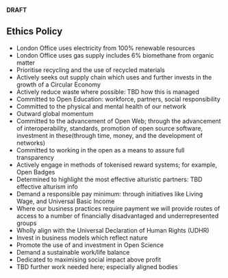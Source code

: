 **DRAFT**

## Ethics Policy
  - London Office uses electricity from 100% renewable resources
  - London Office uses gas supply includes 6% biomethane from organic matter
  - Prioritise recycling and the use of recycled materials
  - Actively seeks out supply chain which uses and further invests in the growth of a Circular Economy
  - Actively reduce waste where possible: TBD how this is managed
  - Committed to Open Education: workforce, partners, social responsibility
  - Committed to the physical and mental health of our network
  - Outward global momentum
  - Committed to the advancement of Open Web; through the advancement of interoperability, standards, promotion of open source software, investment in these(through time, money, and the development of networks)
  - Committed to working in the open as a means to assure full transparency
  - Actively engage in methods of tokenised reward systems; for example, Open Badges
  - Determined to highlight the most effective alturistic partners: TBD effective alturism info
  - Demand a responsible pay minimum: through initiatives like Living Wage, and Universal Basic Income
  - Where our business practices require payment we will provide routes of access to a number of financially disadvantaged and underrepresented groups
  - Wholly align with the Universal Declaration of Human Rights (UDHR)
  - Invest in business models which reflect nature
  - Promote the use of and investment in Open Science
  - Demand a sustainable work/life balance
  - Dedicated to maximising social impact above profit
  - TBD further work needed here; especially aligned bodies
